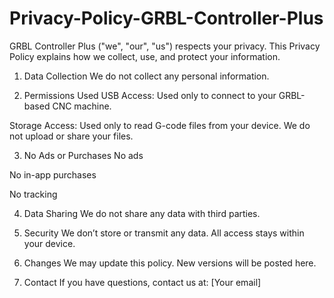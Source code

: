 # Privacy-Policy-GRBL-Controller-Plus
GRBL Controller Plus ("we", "our", "us") respects your privacy. This Privacy Policy explains how we collect, use, and protect your information.

1. Data Collection
We do not collect any personal information.

2. Permissions Used
USB Access: Used only to connect to your GRBL-based CNC machine.

Storage Access: Used only to read G-code files from your device.
We do not upload or share your files.

3. No Ads or Purchases
No ads

No in-app purchases

No tracking

4. Data Sharing
We do not share any data with third parties.

5. Security
We don’t store or transmit any data. All access stays within your device.

6. Changes
We may update this policy. New versions will be posted here.

7. Contact
If you have questions, contact us at: [Your email]
